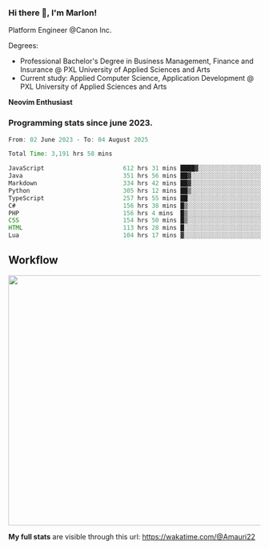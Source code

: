 
### Hi there 👋, I'm Marlon!

Platform Engineer @Canon Inc.

Degrees: 
- Professional Bachelor's Degree in Business Management, Finance and Insurance @ PXL University of Applied Sciences and Arts
- Current study: Applied Computer Science, Application Development @ PXL University of Applied Sciences and Arts

**Neovim Enthusiast**

### Programming stats since june 2023.
<!--START_SECTION:waka-->

```java
From: 02 June 2023 - To: 04 August 2025

Total Time: 3,191 hrs 58 mins

JavaScript                      612 hrs 31 mins ████▓░░░░░░░░░░░░░░░░░░░░   18.76 %
Java                            351 hrs 56 mins ██▓░░░░░░░░░░░░░░░░░░░░░░   10.78 %
Markdown                        334 hrs 42 mins ██▓░░░░░░░░░░░░░░░░░░░░░░   10.25 %
Python                          305 hrs 12 mins ██▒░░░░░░░░░░░░░░░░░░░░░░   09.35 %
TypeScript                      257 hrs 55 mins ██░░░░░░░░░░░░░░░░░░░░░░░   07.90 %
C#                              156 hrs 38 mins █▒░░░░░░░░░░░░░░░░░░░░░░░   04.80 %
PHP                             156 hrs 4 mins  █▒░░░░░░░░░░░░░░░░░░░░░░░   04.78 %
CSS                             154 hrs 50 mins █▒░░░░░░░░░░░░░░░░░░░░░░░   04.74 %
HTML                            113 hrs 28 mins █░░░░░░░░░░░░░░░░░░░░░░░░   03.48 %
Lua                             104 hrs 17 mins ▓░░░░░░░░░░░░░░░░░░░░░░░░   03.19 %
```

<!--END_SECTION:waka-->

## Workflow
<a href="https://wakatime.com"><img width="750" height="500" src="https://wakatime.com/share/@Amauri22/c9755ad7-b574-44e4-a9ee-ddb3582724ea.png" /></a>

**My full stats** are visible through this url: https://wakatime.com/@Amauri22
